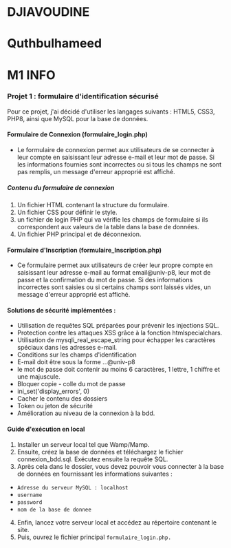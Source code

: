
# DJIAVOUDINE
# Quthbulhameed
# M1 INFO

### Projet 1 : formulaire d'identification sécurisé

Pour ce projet, j'ai décidé d'utiliser les langages suivants : HTML5, CSS3, PHP8, ainsi que MySQL pour la base de données.

#### Formulaire de Connexion (formulaire_login.php) 
- Le formulaire de connexion permet aux utilisateurs de se connecter à leur compte en saisissant leur adresse e-mail et leur mot de passe. 
Si les informations fournies sont incorrectes ou si tous les champs ne sont pas remplis, un message d'erreur approprié est affiché.

##### Contenu du formulaire de connexion 

1. Un fichier HTML contenant la structure du formulaire.
2. Un fichier CSS pour définir le style.
3. un fichier de login PHP qui va vérifie les champs de formulaire si ils correspondent aux valeurs de la table dans la base de données.
4. Un fichier PHP principal et de déconnexion.

#### Formulaire d'Inscription (formulaire_Inscription.php)

- Ce formulaire permet aux utilisateurs de créer leur propre compte en saisissant leur adresse e-mail au format email@univ-p8, leur mot de passe et la confirmation du mot de passe. Si des informations incorrectes sont saisies ou si certains champs sont laissés vides, un message d'erreur approprié est affiché.

#### Solutions de sécurité implémentées :

- Utilisation de requêtes SQL préparées pour prévenir les injections SQL.
- Protection contre les attaques XSS grâce à la fonction htmlspecialchars.
- Utilisation de mysqli_real_escape_string pour échapper les caractères spéciaux dans les adresses e-mail.
- Conditions sur les champs d'identification
- E-mail doit être sous la forme ...@univ-p8
- le mot de passe doit contenir au moins 6 caractères, 1 lettre, 1 chiffre et une majuscule.
- Bloquer copie - colle du mot de passe
- ini_set('display_errors', 0)
- Cacher le contenu des dossiers
- Token ou jeton de sécurité
- Amélioration au niveau de la connexion à la bdd.

#### Guide d'exécution en local
1. Installer un serveur local tel que Wamp/Mamp.
2. Ensuite, créez la base de données et téléchargez le fichier connexion_bdd.sql. Exécutez ensuite la requête SQL.
3. Après cela dans le dossier, vous devez pouvoir vous connecter à la base de données en fournissant les informations suivantes :
  - `Adresse du serveur MySQL : localhost`
  - `username`
  - `password`
  -  `nom de la base de donnee`
4. Enfin, lancez votre serveur local et accédez au répertoire contenant le site.
5. Puis, ouvrez le fichier principal `formulaire_login.php.`

  
